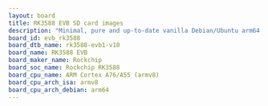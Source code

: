 ```yaml
---
layout: board
title: RK3588 EVB SD card images
description: "Minimal, pure and up-to-date vanilla Debian/Ubuntu arm64 SD card images for RK3588 EVB by Rockchip, SoC: Rockchip RK3588, CPU ISA: armv8"
board_id: evb_rk3588
board_dtb_name: rk3588-evb1-v10
board_name: RK3588 EVB
board_maker_name: Rockchip
board_soc_name: Rockchip RK3588
board_cpu_name: ARM Cortex A76/A55 (armv8)
board_cpu_arch_isa: armv8
board_cpu_arch_debian: arm64
---
```


